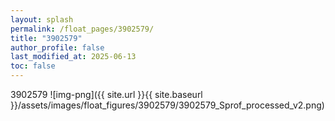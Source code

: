 ```yaml
---
layout: splash
permalink: /float_pages/3902579/
title: "3902579"
author_profile: false
last_modified_at: 2025-06-13
toc: false
---
```

 
3902579
![img-png]({{ site.url }}{{ site.baseurl }}/assets/images/float_figures/3902579/3902579_Sprof_processed_v2.png)